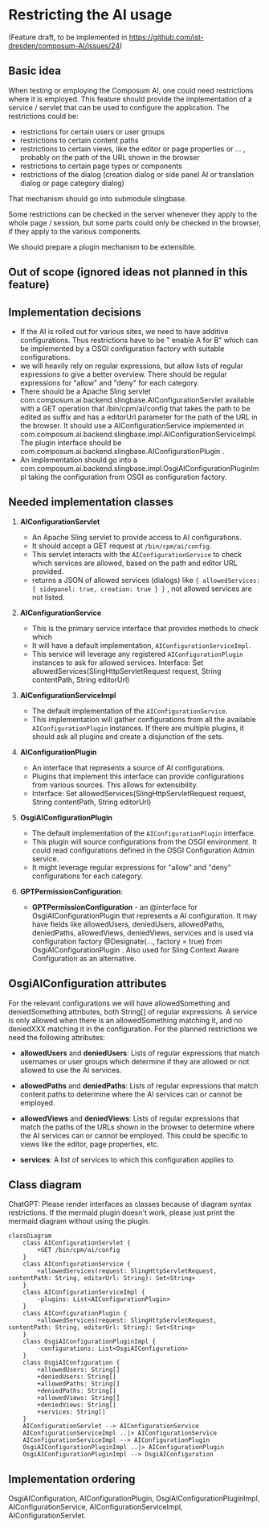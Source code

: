 # Restricting the AI usage

(Feature draft, to be implemented in https://github.com/ist-dresden/composum-AI/issues/24)

## Basic idea

When testing or employing the Composum AI, one could need restrictions where it is employed. This feature should
provide the implementation of a service / servlet that can be used to configure the application.
The restrictions could be:

- restrictions for certain users or user groups
- restrictions to certain content paths
- restrictions to certain views, like the editor or page properties or ... , probably on the path of the URL shown in
  the browser
- restrictions to certain page types or components
- restrictions of the dialog (creation dialog or side panel AI or translation dialog or page category dialog)

That mechanism should go into submodule slingbase.

Some restrictions can be checked in the server whenever they apply to the whole page / session, but some parts could
only be checked in the browser, if they apply to the various components.

We should prepare a plugin mechanism to be extensible.

## Out of scope (ignored ideas not planned in this feature)

## Implementation decisions

- If the AI is rolled out for various sites, we need to have additive configurations. Thus restrictions have to be "
  enable A for B" which can be implemented by a OSGI configuration factory with suitable configurations.
- we will heavily rely on regular expressions, but allow lists of regular expressions to give a better overview.
  There should be regular expressions for "allow" and "deny" for each category.
- There should be a Apache Sling servlet com.composum.ai.backend.slingbase.AIConfigurationServlet available with a
  GET operation that /bin/cpm/ai/config that takes the path to be edited as suffix and has a editorUrl parameter for
  the path of the URL in the browser. It should use a AIConfigurationService implemented in
  com.composum.ai.backend.slingbase.impl.AIConfigurationServiceImpl. The plugin interface should be  
  com.composum.ai.backend.slingbase.AIConfigurationPlugin .
- An implementation should go into a com.composum.ai.backend.slingbase.impl.OsgiAIConfigurationPluginImpl taking the
  configuration from OSGI as configuration factory.

## Needed implementation classes

1. **AIConfigurationServlet**
    - An Apache Sling servlet to provide access to AI configurations.
    - It should accept a GET request at `/bin/cpm/ai/config`.
    - This servlet interacts with the `AIConfigurationService` to check which services are allowed, based on the path
      and editor URL provided.
    - returns a JSON of allowed services (dialogs) like
      `{ allowedServices: { sidepanel: true, creation: true } }`
      , not allowed services are not listed.

2. **AIConfigurationService**
    - This is the primary service interface that provides methods to check which
    - It will have a default implementation, `AIConfigurationServiceImpl`.
    - This service will leverage any registered `AIConfigurationPlugin` instances to ask for allowed services.
      Interface: Set<String> allowedServices(SlingHttpServletRequest request, String contentPath, String
      editorUrl)

3. **AIConfigurationServiceImpl**
    - The default implementation of the `AIConfigurationService`.
    - This implementation will gather configurations from all the available `AIConfigurationPlugin` instances. If there
      are multiple plugins, it should ask all plugins and create a disjunction of the sets.

4. **AIConfigurationPlugin**
    - An interface that represents a source of AI configurations.
    - Plugins that implement this interface can provide configurations from various sources. This allows for
      extensibility.
    - Interface: Set<String> allowedServices(SlingHttpServletRequest request, String contentPath, String editorUrl)

5. **OsgiAIConfigurationPlugin**
    - The default implementation of the `AIConfigurationPlugin` interface.
    - This plugin will source configurations from the OSGI environment. It could read configurations defined in the OSGI
      Configuration Admin service.
    - It might leverage regular expressions for "allow" and "deny" configurations for each category.

6. **GPTPermissionConfiguration**:
    - **GPTPermissionConfiguration** - an @interface for OsgiAIConfigurationPlugin that represents a AI
      configuration. It may
      have fields like allowedUsers, deniedUsers, allowedPaths, deniedPaths, allowedViews, deniedViews, services and is
      used via configuration factory
      @Designate(..., factory = true) from OsgiAIConfigurationPlugin .
      Also used for Sling Context Aware Configuration as an alternative.

## OsgiAIConfiguration attributes

For the relevant configurations we will have allowedSomething and deniedSomething attributes,
both String[] of regular expressions. A service is only allowed when
there is an allowedSomething matching it, and no deniedXXX matching it in the configuration. For the planned
restrictions we need the following attributes:

- **allowedUsers** and **deniedUsers**: Lists of regular expressions that match usernames or user groups which determine
  if they are allowed or not allowed to use the AI services.

- **allowedPaths** and **deniedPaths**: Lists of regular expressions that match content paths to determine where the AI
  services can or cannot be employed.

- **allowedViews** and **deniedViews**: Lists of regular expressions that match the paths of the URLs shown in the
  browser to determine where the AI services can or cannot be employed. This could be specific to views like the editor,
  page properties, etc.

- **services**: A list of services to which this configuration applies to.

## Class diagram

ChatGPT: Please render interfaces as classes because of diagram syntax restrictions. If the mermaid plugin doesn't work,
please just print the mermaid diagram without using the plugin.

```mermaid
classDiagram
    class AIConfigurationServlet {
        +GET /bin/cpm/ai/config
    }
    class AIConfigurationService {
        +allowedServices(request: SlingHttpServletRequest, contentPath: String, editorUrl: String): Set<String>
    }
    class AIConfigurationServiceImpl {
        -plugins: List<AIConfigurationPlugin>
    }
    class AIConfigurationPlugin {
        +allowedServices(request: SlingHttpServletRequest, contentPath: String, editorUrl: String): Set<String>
    }
    class OsgiAIConfigurationPluginImpl {
        -configurations: List<OsgiAIConfiguration>
    }
    class OsgiAIConfiguration {
        +allowedUsers: String[]
        +deniedUsers: String[]
        +allowedPaths: String[]
        +deniedPaths: String[]
        +allowedViews: String[]
        +deniedViews: String[]
        +services: String[]
    }
    AIConfigurationServlet --> AIConfigurationService
    AIConfigurationServiceImpl ..|> AIConfigurationService
    AIConfigurationServiceImpl --> AIConfigurationPlugin
    OsgiAIConfigurationPluginImpl ..|> AIConfigurationPlugin
    OsgiAIConfigurationPluginImpl --> OsgiAIConfiguration
```

## Implementation ordering

OsgiAIConfiguration, AIConfigurationPlugin, OsgiAIConfigurationPluginImpl, AIConfigurationService,
AIConfigurationServiceImpl, AIConfigurationServlet.
